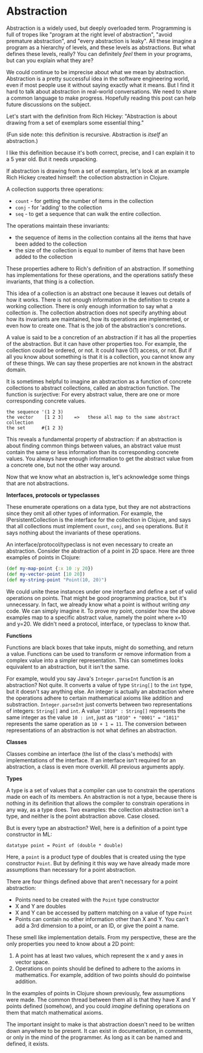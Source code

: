 # Abstraction

Abstraction is a widely used, but deeply overloaded term. Programming is full of tropes like "program at the right level of abstraction", "avoid premature abstraction", and "every abstraction is leaky". All these imagine a program as a hierarchy of levels, and these levels as abstractions. But what defines these levels, really? You can definitely _feel_ them in your programs, but can you explain what they are?

We could continue to be imprecise about what we mean by abstraction. Abstraction is a pretty successful idea in the software engineering world, even if most people use it without saying exactly what it means. But I find it hard to talk about abstraction in real-world conversations. We need to share a common language to make progress. Hopefully reading this post can help future discussions on the subject.

Let's start with the definition from Rich Hickey: "Abstraction is about drawing from a set of exemplars some essential thing."

(Fun side note: this definition is recursive. Abstraction is _itself_ an abstraction.)

I like this definition because it's both correct, precise, and I can explain it to a 5 year old. But it needs unpacking. 

If abstraction is drawing from a set of exemplars, let's look at an example Rich Hickey created himself: the collection abstraction in Clojure. 

A collection supports three operations:
- `count` - for getting the number of items in the collection
- `conj` - for 'adding' to the collection
- `seq` - to get a sequence that can walk the entire collection.

The operations maintain these invariants:
- the sequence of items in the collection contains all the items that have been added to the collection
- the size of the collection is equal to number of items that have been added to the collection

These properties adhere to Rich's definition of an abstraction. If something has implementations for these operations, and the operations satisfy these invariants, that thing is a collection.

This idea of a collection is an abstract one because it leaves out details of how it works. There is not enough information in the definition to create a working collection. There is only enough information to say what a collection _is_. The collection abstraction does not specify anything about how its invariants are maintained, how its operations are implemented, or even how to create one. That is the job of the abstraction's concretions. 

A value is said to be a concretion of an abstraction if it has all the properties of the abstraction. But it can have other properties too. For example, the collection could be ordered, or not. It could have 0(1) access, or not. But if all you know about something is that it is a collection, you cannot know any of these things. We can say these properties are not known in the abstract domain.

It is sometimes helpful to imagine an abstraction as a function of concrete collections to abstract collections, called an abstraction function. The function is surjective: For every abstract value, there are one or more corresponding concrete values.

```text
the sequence '(1 2 3)
the vector    [1 2 3]    =>   these all map to the same abstract collection
the set      #{1 2 3}
```

This reveals a fundamental property of abstraction: if an abstraction is about finding common things between values, an abstract value must contain the same or less information than its corresponding concrete values. You always have enough information to get the abstract value from a concrete one, but not the other way around.

Now that we know what an abstraction is, let's acknowledge some things that are not abstractions.

**Interfaces, protocols or typeclasses**

These enumerate operations on a data type, but they are not abstractions since they omit all other types of information. For example, the IPersistentCollection is the interface for the collection in Clojure, and says that all collections must implement `count`, `conj`, and `seq` operations. But it says nothing about the invariants of these operations.

An interface/protocol/typeclass is not even necessary to create an abstraction. Consider the abstraction of a point in 2D space. Here are three examples of points in Clojure:

```clojure
(def my-map-point {:x 10 :y 20})
(def my-vector-point [10 20])
(def my-string-point "Point(10, 20)")
```

We could unite these instances under one interface and define a set of valid operations on points. That might be good programming practice, but it's unnecessary. In fact, we already know what a point is without writing _any_ code. We can simply imagine it. To prove my point, consider how the above examples map to a specific abstract value, namely the point where x=10 and y=20. We didn't need a protocol, interface, or typeclass to know that.

**Functions**

Functions are black boxes that take inputs, might do something, and return a value. Functions can be used to transform or remove information from a complex value into a simpler representation. This can sometimes looks equivalent to an abstraction, but it isn't the same.

For example, would you say Java's `Integer.parseInt` function is an abstraction? Not quite. It converts a value of type `String[]` to the `int` type, but it doesn't say anything else. An integer is actually an abstraction where the operations adhere to certain mathematical axioms like addition and substraction. `Integer.parseInt` just converts between two representations of integers: `String[]` and `int`. A value `"1010" : String[]` represents the same integer as the value `10 : int`, just as `"1010" + "0001" = "1011"` represents the same operation as `10 + 1 = 11`. The conversion between representations of an abstraction is not what defines an abstraction.

**Classes**

Classes combine an interface (the list of the class's methods) with implementations of the interface. If an interface isn't required for an abstraction, a class is even more overkill. All previous arguments apply.

**Types**

A type is a set of values that a compiler can use to constrain the operations made on each of its members. An abstraction is not a type, because there is nothing in its definition that allows the compiler to constrain operations in any way, as a type does. Two examples: the collection abstraction isn't a type, and neither is the point abstraction above. Case closed. 

But is every type an abstraction? Well, here is a definition of a point type constructor in ML:

```ML
datatype point = Point of (double * double)
```

Here, a `point` is a product type of doubles that is created using the type constructor `Point`. But by defining it this way we have already made more assumptions than necessary for a point abstraction. 

There are four things defined above that aren't necessary for a point abstraction:
- Points need to be created with the `Point` type constructor
- X and Y are doubles
- X and Y can be accessed by pattern matching on a value of type `Point`
- Points can contain no other information other than X and Y. You can't add a 3rd dimension to a point, or an ID, or give the point a name.

These smell like implementation details. From my perspective, these are the only properties you need to know about a 2D point: 

1. A point has at least two values, which represent the x and y axes in vector space.
2. Operations on points should be defined to adhere to the axioms in mathematics. For example, addition of two points should do pointwise addition.

In the examples of points in Clojure shown previously, few assumptions were made. The common thread between them all is that they have X and Y points defined (somehow), and you could _imagine_ defining operations on them that match mathematical axioms.

The important insight to make is that abstraction doesn't need to be written down anywhere to be present. It can exist in documentation, in comments, or only in the mind of the programmer. As long as it can be named and defined, it exists.